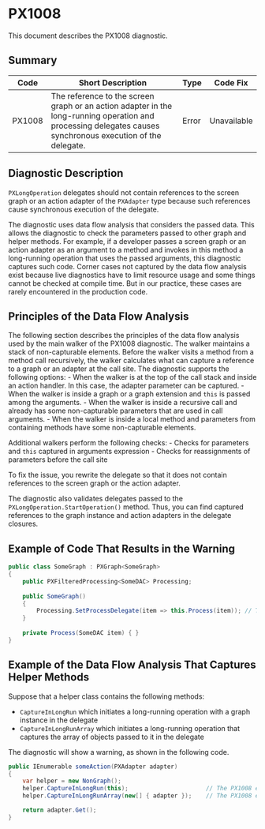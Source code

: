 # PX1008
This document describes the PX1008 diagnostic.

## Summary

| Code   | Short Description                                                                         | Type                           | Code Fix    | 
| ------ | ----------------------------------------------------------------------------------------- | ------------------------------ | ----------- | 
| PX1008 | The reference to the screen graph or an action adapter in the long-running operation and processing delegates causes synchronous execution of the delegate. | Error | Unavailable | 

## Diagnostic Description
`PXLongOperation` delegates should not contain references to the screen graph or an action adapter of the `PXAdapter` type because such references cause synchronous execution of the delegate.

The diagnostic uses data flow analysis that considers the passed data. This allows the diagnostic to check the parameters passed to other graph and helper methods. 
For example, if a developer passes a screen graph or an action adapter as an argument to a method and invokes in this method a long-running operation that uses the passed arguments, this diagnostic captures such code. 
Corner cases not captured by the data flow analysis exist because live diagnostics have to limit resource usage and some things cannot be checked at compile time. But in our practice, these cases are rarely encountered in the production code.  

  ## Principles of the Data Flow Analysis
  The following section describes the principles of the data flow analysis used by the main walker of the PX1008 diagnostic.
  The walker maintains a stack of non-capturable elements. Before the walker visits a method from a method call recursively, the walker calculates what can capture a reference to a graph or an adapter at the call site. The diagnostic supports the following options:
    - When the walker is at the top of the call stack and inside an action handler. In this case, the adapter parameter can be captured.
	- When the walker is inside a graph or a graph extension and `this` is passed among the arguments.
	- When the walker is inside a recursive call and already has some non-capturable parameters that are used in call arguments.
	- When the walker is inside a local method and parameters from containing methods have some non-capturable elements.
  
  Additional walkers perform the following checks:
    - Checks for parameters and `this` captured in arguments expression
	- Checks for reassignments of parameters before the call site 

To fix the issue, you rewrite the delegate so that it does not contain references to the screen graph or the action adapter.

The diagnostic also validates delegates passed to the `PXLongOperation.StartOperation()` method. Thus, you can find captured references to the graph instance and action adapters in the delegate closures.

## Example of Code That Results in the Warning

```C#
public class SomeGraph : PXGraph<SomeGraph>
{
    public PXFilteredProcessing<SomeDAC> Processing;
  
    public SomeGraph()
    {
        Processing.SetProcessDelegate(item => this.Process(item)); // The PX1008 error is displayed for this line.
    }
  
    private Process(SomeDAC item) { }
}
```

## Example of the Data Flow Analysis That Captures Helper Methods

Suppose that a helper class contains the following methods:
 - `CaptureInLongRun` which initiates a long-running operation with a graph instance in the delegate
 - `CaptureInLongRunArray` which initiates a long-running operation that captures the array of objects passed to it in the delegate
 
The diagnostic will show a warning, as shown in the following code.

```C#
public IEnumerable someAction(PXAdapter adapter)
{
	var helper = new NonGraph();
	helper.CaptureInLongRun(this);                      // The PX1008 error is displayed for this line.
	helper.CaptureInLongRunArray(new[] { adapter });    // The PX1008 error is displayed for this line.

	return adapter.Get();
}
```